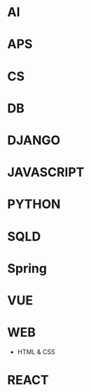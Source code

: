 # AI

# APS

# CS

# DB

# DJANGO

# JAVASCRIPT

# PYTHON

# SQLD

# Spring

# VUE

# WEB
* HTML & CSS

# REACT
